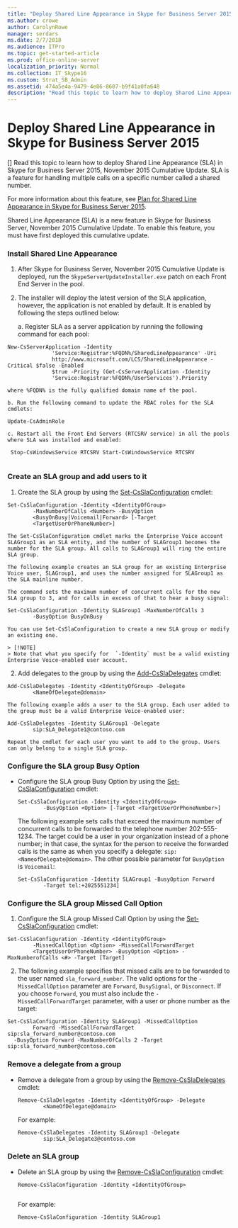 ```yaml
---
title: "Deploy Shared Line Appearance in Skype for Business Server 2015"
ms.author: crowe
author: CarolynRowe
manager: serdars
ms.date: 2/7/2018
ms.audience: ITPro
ms.topic: get-started-article
ms.prod: office-online-server
localization_priority: Normal
ms.collection: IT_Skype16
ms.custom: Strat_SB_Admin
ms.assetid: 474a5e4a-9479-4e86-8607-b9f41a0fa648
description: "Read this topic to learn how to deploy Shared Line Appearance (SLA) in Skype for Business Server 2015, November 2015 Cumulative Update. SLA is a feature for handling multiple calls on a specific number called a shared number."
---
```


# Deploy Shared Line Appearance in Skype for Business Server 2015
[]
Read this topic to learn how to deploy Shared Line Appearance (SLA) in Skype for Business Server 2015, November 2015 Cumulative Update. SLA is a feature for handling multiple calls on a specific number called a shared number. 
  
For more information about this feature, see [Plan for Shared Line Appearance in Skype for Business Server 2015](../../plan-your-deployment/enterprise-voice-solution/shared-line-appearance.md).
  
Shared Line Appearance (SLA) is a new feature in Skype for Business Server, November 2015 Cumulative Update. To enable this feature, you must have first deployed this cumulative update.
  
### Install Shared Line Appearance

1. After Skype for Business Server, November 2015 Cumulative Update is deployed, run the  `SkypeServerUpdateInstaller.exe` patch on each Front End Server in the pool.
    
2. The installer will deploy the latest version of the SLA application, however, the application is not enabled by default. It is enabled by following the steps outlined below:
    
    a. Register SLA as a server application by running the following command for each pool:
    
  ```
  New-CsServerApplication -Identity
				'Service:Registrar:%FQDN%/SharedLineAppearance' -Uri
				http://www.microsoft.com/LCS/SharedLineAppearance -Critical $false -Enabled
				$true -Priority (Get-CsServerApplication -Identity
				'Service:Registrar:%FQDN%/UserServices').Priority 
  ```

    where %FQDN% is the fully qualified domain name of the pool. 
    
    b. Run the following command to update the RBAC roles for the SLA cmdlets: 
    
  ```
  Update-CsAdminRole 
  ```

    c. Restart all the Front End Servers (RTCSRV service) in all the pools where SLA was installed and enabled:
    
  ```
   Stop-CsWindowsService RTCSRV Start-CsWindowsService RTCSRV
				
  ```

### Create an SLA group and add users to it

1. Create the SLA group by using the [Set-CsSlaConfiguration](../../manage/management-shell/set-csslaconfiguration.md) cmdlet:
    
  ```
  Set-CsSlaConfiguration -Identity <IdentityOfGroup>
		  -MaxNumberOfCalls <Number> -BusyOption
		  <BusyOnBusy|Voicemail|Forward> [-Target
		  <TargetUserOrPhoneNumber>]
  ```

    The Set-CsSlaConfiguration cmdlet marks the Enterprise Voice account SLAGroup1 as an SLA entity, and the number of SLAGroup1 becomes the number for the SLA group. All calls to SLAGroup1 will ring the entire SLA group.
    
    The following example creates an SLA group for an existing Enterprise Voice user, SLAGroup1, and uses the number assigned for SLAGroup1 as the SLA mainline number. 
    
    The command sets the maximum number of concurrent calls for the new SLA group to 3, and for calls in excess of that to hear a busy signal:
    
  ```
  Set-CsSlaConfiguration -Identity SLAGroup1 -MaxNumberOfCalls 3
		  -BusyOption BusyOnBusy
  ```

    You can use Set-CsSlaConfiguration to create a new SLA group or modify an existing one.
    
    > [!NOTE]
    > Note that what you specify for  `-Identity` must be a valid existing Enterprise Voice-enabled user account.
  
2. Add delegates to the group by using the [Add-CsSlaDelegates](../../manage/management-shell/add-cssladelegates.md) cmdlet:
    
  ```
  Add-CsSlaDelegates -Identity <IdentityOfGroup> -Delegate
		  <NameOfDelegate@domain>
  ```

    The following example adds a user to the SLA group. Each user added to the group must be a valid Enterprise Voice-enabled user:
    
  ```
  Add-CsSlaDelegates -Identity SLAGroup1 -Delegate
		  sip:SLA_Delegate1@contoso.com
  ```

    Repeat the cmdlet for each user you want to add to the group. Users can only belong to a single SLA group.
    
### Configure the SLA group Busy Option

- Configure the SLA group Busy Option by using the [Set-CsSlaConfiguration](../../manage/management-shell/set-csslaconfiguration.md) cmdlet:
    
  ```
  Set-CsSlaConfiguration -Identity <IdentityOfGroup>
		  -BusyOption <Option> [-Target <TargetUserOrPhoneNumber>]
  ```

    The following example sets calls that exceed the maximum number of concurrent calls to be forwarded to the telephone number 202-555-1234. The target could be a user in your organization instead of a phone number; in that case, the syntax for the person to receive the forwarded calls is the same as when you specify a delegate:  `sip:<NameofDelegate@domain>`. The other possible parameter for  `BusyOption` is `Voicemail`:
    
  ```
  Set-CsSlaConfiguration -Identity SLAGroup1 -BusyOption Forward
		  -Target tel:+2025551234]
  ```

### Configure the SLA group Missed Call Option

1. Configure the SLA group Missed Call Option by using the [Set-CsSlaConfiguration](../../manage/management-shell/set-csslaconfiguration.md) cmdlet:
    
  ```
  Set-CsSlaConfiguration -Identity <IdentityOfGroup> 
		  -MissedCallOption <Option> -MissedCallForwardTarget
		  <TargetUserOrPhoneNumber> -BusyOption <Option> -MaxNumberofCalls <#> -Target [Target]
  ```

2. The following example specifies that missed calls are to be forwarded to the user named  `sla_forward_number`. The valid options for the  `-MissedCallOption` parameter are `Forward`,  `BusySignal`, or  `Disconnect`. If you choose  `Forward`, you must also include the  `-MissedCallForwardTarget` parameter, with a user or phone number as the target:
    
  ```
  Set-CsSlaConfiguration -Identity SLAGroup1 -MissedCallOption
		  Forward -MissedCallForwardTarget sip:sla_forward_number@contoso.com 
    -BusyOption Forward -MaxNumberOfCalls 2 -Target sip:sla_forward_number@contoso.com 
  ```

### Remove a delegate from a group

- Remove a delegate from a group by using the [Remove-CsSlaDelegates](../../manage/management-shell/remove-cssladelegates.md) cmdlet:
    
  ```
  Remove-CsSlaDelegates -Identity <IdentityOfGroup> -Delegate
		  <NameOfDelegate@domain>
  ```

    For example:
    
  ```
  Remove-CsSlaDelegates -Identity SLAGroup1 -Delegate
		  sip:SLA_Delegate3@contoso.com
  ```

### Delete an SLA group

- Delete an SLA group by using the [Remove-CsSlaConfiguration](../../manage/management-shell/remove-csslaconfiguration.md) cmdlet:
    
  ```
  Remove-CsSlaConfiguration -Identity <IdentityOfGroup>
		  
  ```

    For example: 
    
  ```
  Remove-CsSlaConfiguration -Identity SLAGroup1 
  ```


